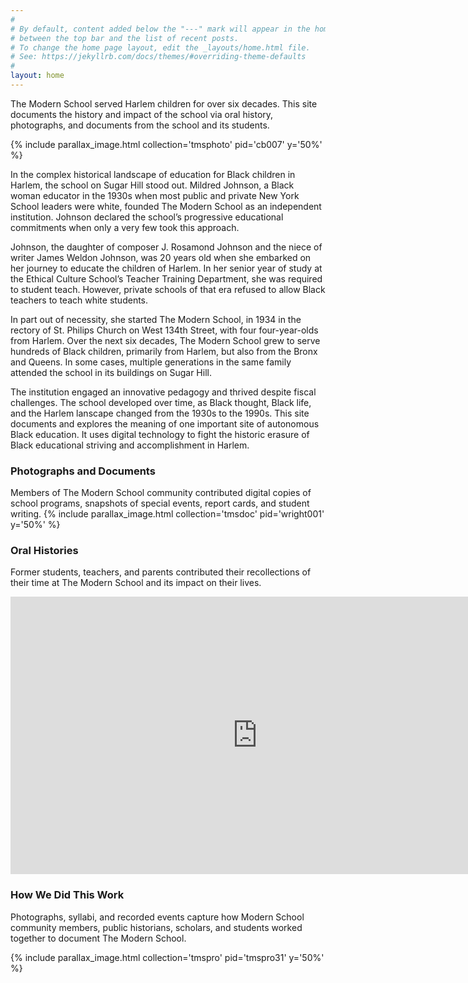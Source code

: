 ```yaml
---
#
# By default, content added below the "---" mark will appear in the home page
# between the top bar and the list of recent posts.
# To change the home page layout, edit the _layouts/home.html file.
# See: https://jekyllrb.com/docs/themes/#overriding-theme-defaults
#
layout: home
---
```

The Modern School served Harlem children for over six decades. This site documents the history and impact of the school via oral history, photographs, and documents from the school and its students.

{% include parallax_image.html collection='tmsphoto' pid='cb007' y='50%' %}

In the complex historical landscape of education for Black children in Harlem, the school on Sugar Hill stood out. Mildred Johnson, a Black woman educator in the 1930s when most public and private New York School leaders were white, founded The Modern School as an independent institution. Johnson declared the school’s progressive educational commitments when only a very few took this approach.

Johnson, the daughter of composer J. Rosamond Johnson and the niece of writer James Weldon Johnson, was 20 years old when she embarked on her journey to educate the children of Harlem. In her senior year of study at the Ethical Culture School’s Teacher Training Department, she was required to student teach. However, private schools of that era refused to allow Black teachers to teach white students.

In part out of necessity, she started The Modern School, in 1934 in the rectory of St. Philips Church on West 134th Street, with four four-year-olds from Harlem. Over the next six decades, The Modern School grew to serve hundreds of Black children, primarily from Harlem, but also from the Bronx and Queens. In some cases, multiple generations in the same family attended the school in its buildings on Sugar Hill.

The institution engaged an innovative pedagogy and thrived despite fiscal challenges. The school developed over time, as Black thought, Black life, and the Harlem lanscape changed from the 1930s to the 1990s. This site documents and explores the meaning of one important site of autonomous Black education. It uses digital technology to fight the historic erasure of Black educational striving and accomplishment in Harlem.

### Photographs and Documents

Members of The Modern School community contributed digital copies of school programs, snapshots of special events, report cards, and student writing.
{% include parallax_image.html collection='tmsdoc' pid='wright001' y='50%' %}

### Oral Histories

Former students, teachers, and parents contributed their recollections of their time at The Modern School and its impact on their lives.

<p><iframe width="790" height="444" src="https://www.youtube.com/embed/e38Zfq8cvnE?start=956" title="YouTube video player" frameborder="0" allow="accelerometer; autoplay; clipboard-write; encrypted-media; gyroscope; picture-in-picture" allowfullscreen></iframe></p>


### How We Did This Work

Photographs, syllabi, and recorded events capture how Modern School community members, public historians, scholars, and students worked together to document The Modern School.

{% include parallax_image.html collection='tmspro' pid='tmspro31' y='50%' %}
